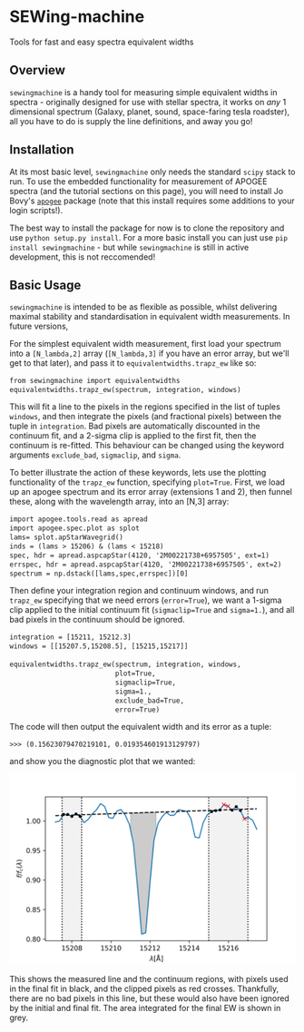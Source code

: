 # SEWing-machine
Tools for fast and easy spectra equivalent widths

## Overview

`sewingmachine` is a handy tool for measuring simple equivalent widths in spectra - originally designed for use with stellar spectra, it works on *any* 1 dimensional spectrum (Galaxy, planet, sound, space-faring tesla roadster), all you have to do is supply the line definitions, and away you go!

## Installation

At its most basic level, `sewingmachine` only needs the standard `scipy` stack to run. To use the embedded functionality for measurement of APOGEE spectra (and the tutorial sections on this page), you will need to install Jo Bovy's [`apogee`](https://github.com/jobovy/apogee.git) package (note that this install requires some additions to your login scripts!). 

The best way to install the package for now is to clone the repository and use `python setup.py install`. For a more basic install you can just use `pip install sewingmachine` - but while `sewingmachine` is still in active development, this is not reccomended! 

## Basic Usage

`sewingmachine` is intended to be as flexible as possible, whilst delivering maximal stability and standardisation in equivalent width measurements. In future versions,

For the simplest equivalent width measurement, first load your spectrum into a `[N_lambda,2]` array (`[N_lambda,3]` if you have an error array, but we'll get to that later), and pass it to `equivalentwidths.trapz_ew` like so:

    from sewingmachine import equivalentwidths
    equivalentwidths.trapz_ew(spectrum, integration, windows)
    
This will fit a line to the pixels in the regions specified in the list of tuples `windows`, and then integrate the pixels (and fractional pixels) between the tuple in `integration`. Bad pixels are automatically discounted in the continuum fit, and a 2-sigma clip is applied to the first fit, then the continuum is re-fitted. This behaviour can be changed using the keyword arguments `exclude_bad`, `sigmaclip`, and `sigma`. 

To better illustrate the action of these keywords, lets use the plotting functionality of the `trapz_ew` function, specifying `plot=True`. First, we load up an apogee spectrum and its error array (extensions 1 and 2), then funnel these, along with the wavelength array, into an [N,3] array:

    import apogee.tools.read as apread
    import apogee.spec.plot as splot
    lams= splot.apStarWavegrid()
    inds = (lams > 15206) & (lams < 15218)
    spec, hdr = apread.aspcapStar(4120, '2M00221738+6957505', ext=1)
    errspec, hdr = apread.aspcapStar(4120, '2M00221738+6957505', ext=2)
    spectrum = np.dstack([lams,spec,errspec])[0]

Then define your integration region and continuum windows, and run `trapz_ew` specifying that we need errors (`error=True`), we want a 1-sigma clip applied to the initial continuum fit (`sigmaclip=True` and `sigma=1.`), and all bad pixels in the continuum should be ignored. 

    integration = [15211, 15212.3]
    windows = [[15207.5,15208.5], [15215,15217]]

    equivalentwidths.trapz_ew(spectrum, integration, windows, 
                              plot=True, 
                              sigmaclip=True, 
                              sigma=1., 
                              exclude_bad=True, 
                              error=True)

The code will then output the equivalent width and its error as a tuple:

    >>> (0.15623079470219101, 0.019354601913129797)
    
and show you the diagnostic plot that we wanted:

![diagnostic_image](_readme_files/_example_trapz_ew.png)

This shows the measured line and the continuum regions, with pixels used in the final fit in black, and the clipped pixels as red crosses. Thankfully, there are no bad pixels in this line, but these would also have been ignored by the initial and final fit. The area integrated for the final EW is shown in grey.

    




